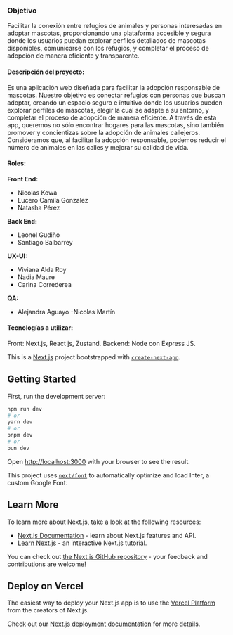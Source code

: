 

### Objetivo

Facilitar la conexión entre refugios de animales y personas interesadas en adoptar mascotas, proporcionando una plataforma accesible y segura donde los usuarios puedan explorar perfiles detallados de mascotas disponibles, comunicarse con los refugios, y completar el proceso de adopción de manera eficiente y transparente.

#### Descripción del proyecto: 
Es una aplicación web diseñada para facilitar la adopción responsable de mascotas. Nuestro objetivo es conectar refugios con personas que buscan adoptar, creando un espacio seguro e intuitivo donde los usuarios pueden explorar perfiles de mascotas, elegir la cual se adapte a su entorno, y completar el proceso de adopción de manera eficiente.
A través de esta app,  queremos no sólo encontrar hogares para las mascotas, sino también promover y concientizas sobre la adopción de animales callejeros.  Consideramos que, al facilitar la adopción responsable, podemos reducir el número de animales en las calles y mejorar su calidad de vida.


#### Roles: 
**Front End:** 
- Nicolas Kowa
- Lucero Camila Gonzalez
- Natasha Pérez 

**Back End:**
- Leonel Gudiño
- Santiago Balbarrey

**UX-UI:**
- Viviana Alda Roy
- Nadia Maure
- Carina Correderea 

**QA:**
- Alejandra Aguayo
-Nicolas Martín


#### Tecnologías a utilizar: 

Front: Next.js, React js, Zustand.
Backend: Node con Express JS.




This is a [Next.js](https://nextjs.org/) project bootstrapped with [`create-next-app`](https://github.com/vercel/next.js/tree/canary/packages/create-next-app).

## Getting Started

First, run the development server:

```bash
npm run dev
# or
yarn dev
# or
pnpm dev
# or
bun dev
```

Open [http://localhost:3000](http://localhost:3000) with your browser to see the result.

This project uses [`next/font`](https://nextjs.org/docs/basic-features/font-optimization) to automatically optimize and load Inter, a custom Google Font.

## Learn More

To learn more about Next.js, take a look at the following resources:

- [Next.js Documentation](https://nextjs.org/docs) - learn about Next.js features and API.
- [Learn Next.js](https://nextjs.org/learn) - an interactive Next.js tutorial.

You can check out [the Next.js GitHub repository](https://github.com/vercel/next.js/) - your feedback and contributions are welcome!



## Deploy on Vercel

The easiest way to deploy your Next.js app is to use the [Vercel Platform](https://vercel.com/new?utm_medium=default-template&filter=next.js&utm_source=create-next-app&utm_campaign=create-next-app-readme) from the creators of Next.js.

Check out our [Next.js deployment documentation](https://nextjs.org/docs/deployment) for more details.

